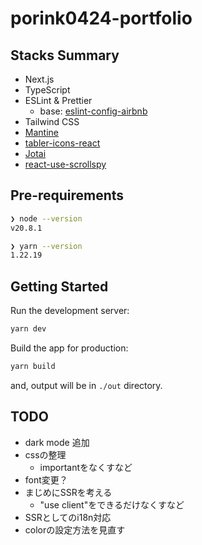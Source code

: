 # porink0424-portfolio

## Stacks Summary

- Next.js
- TypeScript
- ESLint & Prettier
  - base: [eslint-config-airbnb](https://www.npmjs.com/package/eslint-config-airbnb)
- Tailwind CSS
- [Mantine](https://mantine.dev/)
- [tabler-icons-react](https://tabler-icons-react.vercel.app/)
- [Jotai](https://jotai.org/)
- [react-use-scrollspy](https://github.com/Purii/react-use-scrollspy)

## Pre-requirements

```bash
❯ node --version
v20.8.1

❯ yarn --version
1.22.19
```

## Getting Started

Run the development server:

```bash
yarn dev
```

Build the app for production:

```bash
yarn build
```

and, output will be in `./out` directory.

## TODO

- dark mode 追加
- cssの整理
  - importantをなくすなど
- font変更？
- まじめにSSRを考える
  - "use client"をできるだけなくすなど
- SSRとしてのi18n対応
- colorの設定方法を見直す
